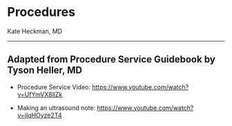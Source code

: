 # Procedures

Kate Heckman, MD

---

## Adapted from Procedure Service Guidebook by Tyson Heller, MD

- Procedure Service Video: <https://www.youtube.com/watch?v=UfYmVX8llZk>

- Making an ultrasound note: <https://www.youtube.com/watch?v=jIqHOyze2T4>
